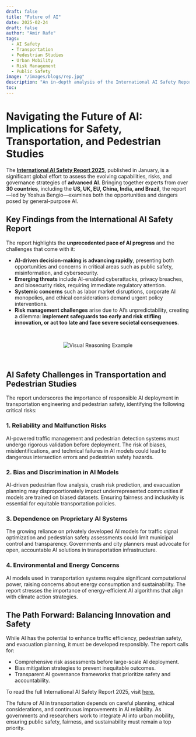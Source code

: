 ```yaml
---
draft: false
title: "Future of AI"
date: 2025-02-24
draft: false
author: "Amir Rafe"
tags:
  - AI Safety
  - Transportation
  - Pedestrian Studies
  - Urban Mobility
  - Risk Management
  - Public Safety
image: "/images/blogs/rep.jpg"
description: "An in-depth analysis of the International AI Safety Report 2025, focusing on AI implications for transportation safety, pedestrian studies, and urban mobility, with emphasis on risk management and ethical considerations."
toc: 
---
```


# Navigating the Future of AI: Implications for Safety, Transportation, and Pedestrian Studies  

The [**International AI Safety Report 2025**](https://www.gov.uk/government/publications/international-ai-safety-report-2025), published in January, is a significant global effort to assess the evolving capabilities, risks, and governance strategies of **advanced AI**. Bringing together experts from over **30 countries**, including the **US, UK, EU, China, India, and Brazil**, the report—led by Yoshua Bengio—examines both the opportunities and dangers posed by general-purpose AI.  

## **Key Findings from the International AI Safety Report**  

The report highlights the **unprecedented pace of AI progress** and the challenges that come with it:  

- **AI-driven decision-making is advancing rapidly**, presenting both opportunities and concerns in critical areas such as public safety, misinformation, and cybersecurity.  
- **Emerging threats** include AI-enabled cyberattacks, privacy breaches, and biosecurity risks, requiring immediate regulatory attention.  
- **Systemic concerns** such as labor market disruptions, corporate AI monopolies, and ethical considerations demand urgent policy interventions.  
- **Risk management challenges** arise due to AI’s unpredictability, creating a dilemma: **implement safeguards too early and risk stifling innovation, or act too late and face severe societal consequences**.  
  
<br>

<center>

![Visual Reasoning Example](/images/blogs/AIrep.png)

</center>

<br>

## **AI Safety Challenges in Transportation and Pedestrian Studies**  

The report underscores the importance of responsible AI deployment in transportation engineering and pedestrian safety, identifying the following critical risks:

### **1. Reliability and Malfunction Risks**  
AI-powered traffic management and pedestrian detection systems must undergo rigorous validation before deployment. The risk of biases, misidentifications, and technical failures in AI models could lead to dangerous intersection errors and pedestrian safety hazards.

### **2. Bias and Discrimination in AI Models**  
AI-driven pedestrian flow analysis, crash risk prediction, and evacuation planning may disproportionately impact underrepresented communities if models are trained on biased datasets. Ensuring fairness and inclusivity is essential for equitable transportation policies.

### **3. Dependence on Proprietary AI Systems**  
The growing reliance on privately developed AI models for traffic signal optimization and pedestrian safety assessments could limit municipal control and transparency. Governments and city planners must advocate for open, accountable AI solutions in transportation infrastructure. 

### **4. Environmental and Energy Concerns**  
AI models used in transportation systems require significant computational power, raising concerns about energy consumption and sustainability. The report stresses the importance of energy-efficient AI algorithms that align with climate action strategies. 

## **The Path Forward: Balancing Innovation and Safety**  

While AI has the potential to enhance traffic efficiency, pedestrian safety, and evacuation planning, it must be developed responsibly. The report calls for:

- Comprehensive risk assessments before large-scale AI deployment.
- Bias mitigation strategies to prevent inequitable outcomes.
- Transparent AI governance frameworks that prioritize safety and accountability.

To read the full International AI Safety Report 2025, visit 
[here.](https://www.gov.uk/government/publications/international-ai-safety-report-2025)  

The future of AI in transportation depends on careful planning, ethical considerations, and continuous improvements in AI reliability. As governments and researchers work to integrate AI into urban mobility, ensuring public safety, fairness, and sustainability must remain a top priority.